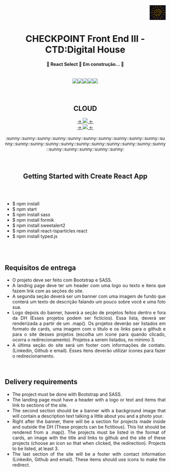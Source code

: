 

<div align="right"> <img src="https://github.com/lipollis/Imagens-Git/blob/main/sun%20-%20git.jpg" width="50px"/> </div>

<h1 align="center"> CHECKPOINT Front End III - CTD:Digital House </h1>

<h4 align="center"> 
	🚧  React Select 🚀 Em construção...  🚧
</h4>
<br>
<div align="center">
    <img src="https://img.shields.io/badge/HTML5-E34F26?style=for-the-badge&logo=html5&logoColor=white"></img><img src="https://img.shields.io/badge/CSS3-1572B6?style=for-the-badge&logo=css3&logoColor=white"></img><img src="https://img.shields.io/badge/JavaScript-323330?style=for-the-badge&logo=javascript&logoColor=F7DF1E"></img><img src="https://img.shields.io/badge/React-20232A?style=for-the-badge&logo=react&logoColor=61DAFB"></img><img src="https://img.shields.io/badge/Bootstrap-563D7C?style=for-the-badge&logo=bootstrap&logoColor=white"
</div>
<br>
<br>
<br>
<h2 align="center"> CLOUD </h2>
  <div align="center"><a href="https://vibrant-hawking-ad7957.netlify.app/" align-items-center> -> <img src="https://img.shields.io/badge/Netlify-00C7B7?style=for-the-badge&logo=netlify&logoColor=white"> <- </img></a></div>
  <div align="center"><a href="https://dh-front-end-iii-checkpoint.vercel.app/" align-items-center> -> <img src="https://img.shields.io/badge/Vercel-000000?style=for-the-badge&logo=vercel&logoColor=white"> <- </img></a></div>
<br>
<div align="center">:sunny::sunny::sunny::sunny::sunny::sunny::sunny::sunny::sunny::sunny::sunny::sunny::sunny::sunny::sunny::sunny::sunny::sunny::sunny::sunny::sunny::sunny::sunny::sunny::sunny::sunny:</div>
<br>
<br>

## Getting Started with Create React App
<br>
<br>
<div align="left">
	<ul>
	    <li>$ npm install</li>
	    <li>$ npm start</li>
	    <li>$ npm install sass</li>
	    <li>$ npm install formik</li>
	    <li>$ npm install sweetalert2</li>
	    <li>$ npm install react-tsparticles react</li>
	    <li>$ npm install typed.js</li>
	</ul>
</div>
<br>
<br>


<div align="justify">
	<h2> Requisitos de entrega </h2>
	<ul>
	    <li>O projeto deve ser feito com Bootstrap e SASS.</li>
	    <li>A landing page deve ter um header com uma logo ou texto e itens que fazem link com as seções do site.</li>
	    <li>A segunda seção deverá ser um banner com uma imagem de fundo que conterá um texto de descrição falando um pouco sobre você e uma foto sua.</li>
	    <li>Logo depois do banner, haverá a seção de projetos feitos dentro e fora da DH (Esses projetos podem ser fictícios). Essa lista, deverá ser renderizada a partir de um .map(). Os projetos deverão ser listados em formato de cards, uma imagem com o título e os links para o github e para o site desses projetos (escolha um ícone para quando clicado, ocorra o redirecionamento). Projetos a serem listados, no mínimo 3.</li>
	    <li>A última seção do site será um footer com informações de contato. (Linkedin, Github e email). Esses itens deverão utilizar ícones para fazer o redirecionamento.</li>
	</ul>
</div>
<br>


<div align="justify">
	<h2> Delivery requirements </h2>
	<ul>
	    <li>The project must be done with Bootstrap and SASS.</li>
	    <li>The landing page must have a header with a logo or text and items that link to sections of the site.</li>
	    <li>The second section should be a banner with a background image that will contain a description text talking a little about you and a photo your.</li>
	    <li> Right after the banner, there will be a section for projects made inside and outside the DH (These projects can be fictitious). This list should be rendered from a .map(). The projects must be listed in the format of cards, an image with the title and links to github and the site of these projects (choose an icon so that when clicked, the redirection). Projects to be listed, at least 3.</li>
	    <li>The last section of the site will be a footer with contact information (Linkedin, Github and email). These items should use icons to make the redirect.</li>
	</ul>
</div>
